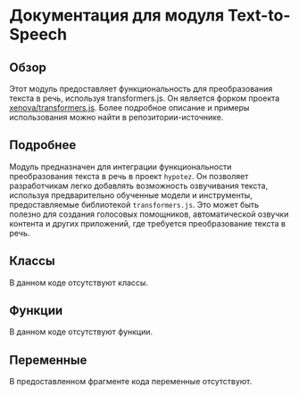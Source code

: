 # Документация для модуля Text-to-Speech

## Обзор

Этот модуль предоставляет функциональность для преобразования текста в речь, используя transformers.js. Он является форком проекта [xenova/transformers.js](https://github.com/xenova/transformers.js/tree/main/examples/text-to-speech-client).
Более подробное описание и примеры использования можно найти в репозитории-источнике.
## Подробнее

Модуль предназначен для интеграции функциональности преобразования текста в речь в проект `hypotez`. Он позволяет разработчикам легко добавлять возможность озвучивания текста, используя предварительно обученные модели и инструменты, предоставляемые библиотекой `transformers.js`. Это может быть полезно для создания голосовых помощников, автоматической озвучки контента и других приложений, где требуется преобразование текста в речь.

## Классы

В данном коде отсутствуют классы.

## Функции

В данном коде отсутствуют функции.

## Переменные

В предоставленном фрагменте кода переменные отсутствуют.